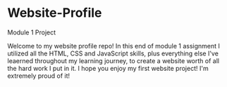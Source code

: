 # Website-Profile
Module 1 Project

Welcome to my website profile repo! In this end of module 1 assignment I utilized all the HTML, CSS and JavaScript skills, plus everything else I've leaerned throughout my learning journey, to create a website worth of all the hard work I put in it. I hope you enjoy my first website project! I'm extremely proud of it!
